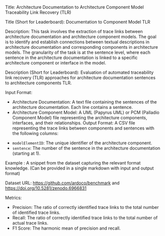 Title: Architecture Documentation to Architecture Component Model Traceability Link Recovery (TLR)

Title (Short for Leaderboard): Documentation to Component Model TLR

Description: This task involves the extraction of trace links between architecture documentation and architecture component models. The goal is to identify and establish connections between textual descriptions in architecture documentation and corresponding components in architecture models.
The granularity of the task is at the sentence level, where each sentence in the architecture documentation is linked to a specific architecture component or interface in the model.

Description (Short for Leaderboard): Evaluation of automated traceability link recovery (TLR) approaches for architecture documentation sentences to architecture components TLR.

Input Format:
* Architecture Documentation: A text file containing the sentences of the architecture documentation. Each line contains a sentence.
* Architecture Component Model: A UML (Papyrus UML) or PCM (Palladio Component Model) file representing the architecture components, interfaces, and their relationships.
Output Format: A CSV file representing the trace links between components and sentences with the following columns:
- `modelElementID`: The unique identifier of the architecture component.
- `sentence`: The number of the sentence in the architecture documentation (starting at 1).

Example : A snippet from the dataset capturing the relevant format knowledge. (Can be provided in a single markdown with input and output format)

Dataset URL: https://github.com/ardoco/benchmark and https://doi.org/10.5281/zenodo.6966831

Metrics:
- Precision: The ratio of correctly identified trace links to the total number of identified trace links.
- Recall: The ratio of correctly identified trace links to the total number of actual trace links.
- F1 Score: The harmonic mean of precision and recall.

